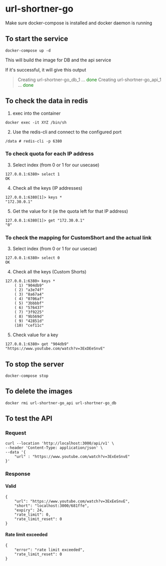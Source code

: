 # url-shortner-go

Make sure docker-compose is installed and docker daemon is running

## To start the service
```
docker-compose up -d
```

This will build the image for DB and the api service

If it's successful, it will give this output

> Creating url-shortner-go_db_1 ... <span style="color:green">done</span>
> Creating url-shortner-go_api_1 ... <span style="color:green">done</span>



## To check the data in redis

1. exec into the container
```
docker exec -it XYZ /bin/sh
```

2. Use the redis-cli and connect to the configured port
```
/data # redis-cli -p 6380
```


### To check quota for each IP address

3. Select index (from 0 or 1 for our usecase)
```
127.0.0.1:6380> select 1
OK
```

4. Check all the keys (IP addresses)
```
127.0.0.1:6380[1]> keys *
"172.30.0.1"
```

5. Get the value for it (ie the quota left for that IP address)
```
127.0.0.1:6380[1]> get "172.30.0.1"
"0"
```

### To check the mapping for CustomShort and the actual link

3. Select index (from 0 or 1 for our usecae)
```
127.0.0.1:6380> select 0
OK
```

4. Check all the keys (Custom Shorts)
```
127.0.0.1:6380> keys *
    ( 1) "904db9"
    ( 2) "a3e74f"
    ( 3) "8a67a4"
    ( 4) "0706af"
    ( 5) "3bbbbf"
    ( 6) "576437"
    ( 7) "3f9225"
    ( 8) "9b569d"
    ( 9) "42851d"
    (10) "cef11c"
```

5) Check value for a key
```
127.0.0.1:6380> get "904db9"
"https://www.youtube.com/watch?v=3ExDEeSnvE"
```


## To stop the server
```
docker-compose stop
```

## To delete the images
```
docker rmi url-shortner-go_api url-shortner-go_db
```

## To test the API
### Request
```
curl --location 'http://localhost:3000/api/v1' \
--header 'Content-Type: application/json' \
--data '{
    "url" : "https://www.youtube.com/watch?v=3ExEeSnvE"
}'
```

### Response
#### Valid
```
{
    "url": "https://www.youtube.com/watch?v=3ExEeSnvE",
    "short": "localhost:3000/681ffe",
    "expiry": 24,
    "rate_limit": 0,
    "rate_limit_reset": 0
}
```
#### Rate limit exceeded
```
{
    "error": "rate limit exceeded",
    "rate_limit_reset": 0
}
```
